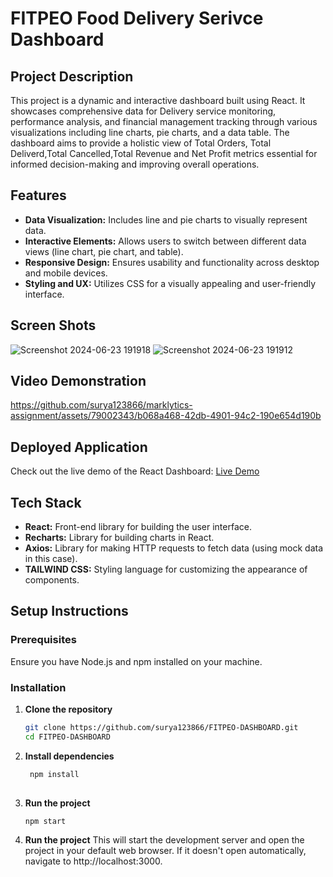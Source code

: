 # FITPEO Food Delivery Serivce Dashboard

## Project Description
This project is a dynamic and interactive dashboard built using React. It showcases comprehensive data for Delivery service monitoring, performance analysis, and financial management tracking through various visualizations including line charts, pie charts, and a data table. The dashboard aims to provide a holistic view of Total Orders, Total Deliverd,Total Cancelled,Total Revenue and Net Profit metrics essential for informed decision-making and improving overall operations.

## Features
- **Data Visualization:** Includes line and pie charts to visually represent data.
- **Interactive Elements:** Allows users to switch between different data views (line chart, pie chart, and table).
- **Responsive Design:** Ensures usability and functionality across desktop and mobile devices.
- **Styling and UX:** Utilizes CSS for a visually appealing and user-friendly interface.

## Screen Shots
![Screenshot 2024-06-23 191918](https://github.com/surya123866/marklytics-assignment/assets/79002343/670c0235-4211-4854-bdc5-1f879ebf617b)
![Screenshot 2024-06-23 191912](https://github.com/surya123866/marklytics-assignment/assets/79002343/3a31f3cd-2d03-44d0-a5f4-ee8d538aa79e)

## Video Demonstration
https://github.com/surya123866/marklytics-assignment/assets/79002343/b068a468-42db-4901-94c2-190e654d190b

## Deployed Application
Check out the live demo of the React Dashboard:
[Live Demo](https://fitpeo-dashboard-app.web.app/)

## Tech Stack
- **React:** Front-end library for building the user interface.
- **Recharts:** Library for building charts in React.
- **Axios:** Library for making HTTP requests to fetch data (using mock data in this case).
- **TAILWIND CSS:** Styling language for customizing the appearance of components.

## Setup Instructions
### Prerequisites
Ensure you have Node.js and npm installed on your machine.

### Installation
1. **Clone the repository**
   ```bash
   git clone https://github.com/surya123866/FITPEO-DASHBOARD.git
   cd FITPEO-DASHBOARD

2. **Install dependencies**
   ```bash
    npm install
    
3. **Run the project**
    ```bash
    npm start

4. **Run the project**
   This will start the development server and open the project in your default web browser. If it doesn't open automatically, navigate to http://localhost:3000.
   
